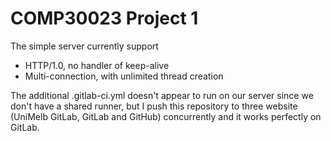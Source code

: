 # COMP30023 Project 1

The simple server currently support
- HTTP/1.0, no handler of keep-alive
- Multi-connection, with unlimited thread creation

The additional .gitlab-ci.yml doesn't appear to run on our server since we don't have a shared runner, but I push this repository to three website (UniMelb GitLab, GitLab and GitHub) concurrently and it works perfectly on GitLab.
